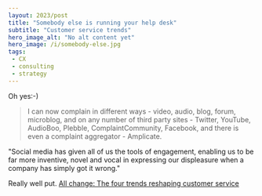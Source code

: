 ```yaml
---
layout: 2023/post
title: "Somebody else is running your help desk"
subtitle: "Customer service trends"
hero_image_alt: "No alt content yet"
hero_image: /i/somebody-else.jpg
tags:
 - CX
 - consulting
 - strategy
---
```


Oh yes:-)

> I can now complain in different ways - video, audio, blog, forum, microblog, and on any number of third party sites - Twitter, YouTube, AudioBoo, Plebble, ComplaintCommunity, Facebook, and there is even a complaint aggregator - Amplicate.

"Social media has given all of us the tools of engagement, enabling us to be far more inventive, novel and vocal in expressing our displeasure when a company has simply got it wrong."

Really well put. <a href="http://www.mycustomer.com/topic/customer-experience/customer-service-20/104882">All change: The four trends reshaping customer service</a>
